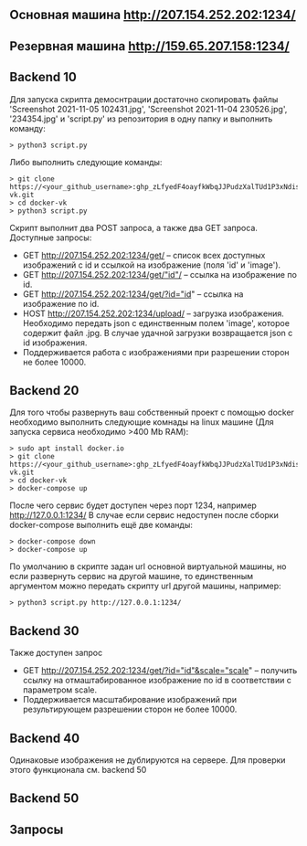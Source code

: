 ## Основная машина http://207.154.252.202:1234/
## Резервная машина http://159.65.207.158:1234/
## Backend 10 

Для запуска скрипта демоснтрации достаточно скопировать файлы 'Screenshot 2021-11-05 102431.jpg', 'Screenshot 2021-11-04 230526.jpg', '234354.jpg' и 'script.py' из репозитория в одну папку и выполнить команду:
```shell
> python3 script.py 
```
Либо выполнить следующие команды:
```shell
> git clone https://<your_github_username>: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@github.com/BLGALEX/docker-vk.git
> cd docker-vk
> python3 script.py 
```

Скрипт выполнит два POST запроса, а также два GET запроса. Доступные запросы:
* GET http://207.154.252.202:1234/get/ – список всех доступных изображений с id и ссылкой на изображение (поля 'id' и 'image').
* GET http://207.154.252.202:1234/get/"id"/ – ссылка на изображение по id.
* GET http://207.154.252.202:1234/get/?id="id" – ссылка на изображение по id.
* HOST http://207.154.252.202:1234/upload/ – загрузка изображения. Необходимо передать json с единственным полем 'image', которое содержит файл .jpg. В случае удачной загрузки возвращается json с id изображения.
* Поддерживается работа с изображениями при разрешении сторон не более 10000.

## Backend 20

Для того чтобы развернуть ваш собственный проект с помощью docker необходимо выполнить следующие комнады на linux машине (Для запуска сервиса необходимо >400 Mb RAM):
```shell
> sudo apt install docker.io
> git clone https://<your_github_username>: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@github.com/BLGALEX/docker-vk.git
> cd docker-vk
> docker-compose up
```
После чего сервис будет доступен через порт 1234, например http://127.0.0.1:1234/
В случае если сервис недоступен после сборки docker-compose выполнить ещё две команды:
```shell
> docker-compose down
> docker-compose up
```
По умолчанию в скрипте задан url основной виртуальной машины, но если развернуть сервис на другой машине, то единственным аргументом можно передать скрипту url другой машины, например:
```shell
> python3 script.py http://127.0.0.1:1234/
```

## Backend 30

Также доступен запрос
* GET http://207.154.252.202:1234/get/?id="id"&scale="scale" – получить ссылку на отмаштабированное изображение по id в соответствии с параметром scale.
* Поддерживается масштабирование изображений при результирующем разрешении сторон не более 10000.

## Backend 40

Одинаковые изображения не дублируются на сервере. Для проверки этого функционала см. backend 50

## Backend 50



## Запросы 

